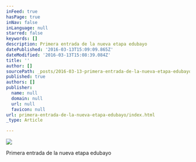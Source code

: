 ```yaml
---
inFeed: true
hasPage: true
inNav: false
inLanguage: null
starred: false
keywords: []
description: Primera entrada de la nueva etapa edubayo
datePublished: '2016-03-13T15:09:09.865Z'
dateModified: '2016-03-13T15:08:39.084Z'
title: ''
author: []
sourcePath: _posts/2016-03-13-primera-entrada-de-la-nueva-etapa-edubayo.md
published: true
authors: []
publisher:
  name: null
  domain: null
  url: null
  favicon: null
url: primera-entrada-de-la-nueva-etapa-edubayo/index.html
_type: Article

---
```

![](https://the-grid-user-content.s3-us-west-2.amazonaws.com/12e78cb0-f76a-4bbe-a7ec-b245435478ce.jpg)

Primera entrada de la nueva etapa edubayo